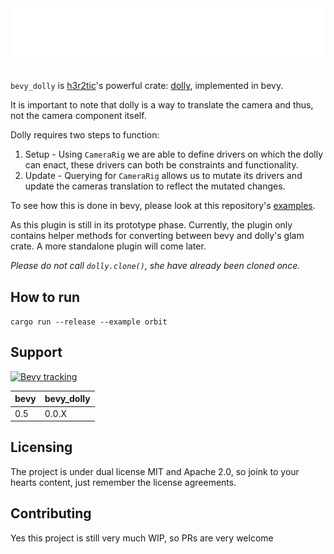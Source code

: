 <div align="left">
<a href="https://github.com/BlackPhlox/bevy_dolly"><img src="https://raw.githubusercontent.com/BlackPhlox/BlackPhlox/master/bevy_dolly_1.svg" alt="bevy_dolly"></a>
</div><br/>

`bevy_dolly` is [h3r2tic](https://github.com/h3r2tic)'s powerful crate: [dolly](https://github.com/h3r2tic/dolly), implemented in bevy.<br/>

It is important to note that dolly is a way to translate the camera and thus, not the camera component itself. </br>

Dolly requires two steps to function:
1. Setup - Using `CameraRig` we are able to define drivers on which the dolly can enact, these drivers can both be constraints and functionality.
2. Update - Querying for `CameraRig` allows us to mutate its drivers and update the cameras translation to reflect the mutated changes.

To see how this is done in bevy, please look at this repository's [examples](/examples/).

As this plugin is still in its prototype phase. Currently, the plugin only contains helper methods for converting between bevy and dolly's glam crate. A more standalone plugin will come later.

_Please do not call `dolly.clone()`, she have already been cloned once._

## How to run

`cargo run --release --example orbit`

## Support
[![Bevy tracking](https://img.shields.io/badge/Bevy%20tracking-released%20version-lightblue)](https://github.com/bevyengine/bevy/blob/main/docs/plugins_guidelines.md#main-branch-tracking)

|bevy|bevy_dolly|
|---|---|
|0.5| 0.0.X |
## Licensing
The project is under dual license MIT and Apache 2.0, so joink to your hearts content, just remember the license agreements.

## Contributing
Yes this project is still very much WIP, so PRs are very welcome
